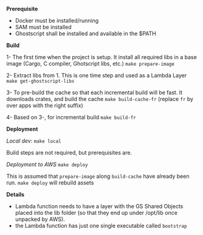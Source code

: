 **Prerequisite**

- Docker must be installed/running
- SAM must be installed
- Ghostscript shall be installed and available in the $PATH

**Build**

1- The first time when the project is setup. It install all required libs in a base image (Cargo, C compiler, Ghotscript libs, etc.)
`make prepare-image`

2- Extract libs from 1. This is one time step and used as a Lambda Layer
`make get-ghostscript-libs`

3- To pre-build the cache so that each incremental build will be fast. It downloads crates, and build the cache
`make build-cache-fr` (replace `fr` by over apps with the right suffix)

4- Based on 3-, for incremental build
`make build-fr` 

**Deployment**

*Local dev*:
`make local`

Build steps are not required, but prerequisites are.

*Deployment to AWS*
`make deploy`

This is assumed that `prepare-image` along `build-cache` have already been run. `make deploy` will rebuild assets

**Details**
- Lambda function needs to have a layer with the GS Shared Objects placed into the lib folder (so that they end up under /opt/lib once unpacked by AWS). 
- the Lambda function has just one single executable called `bootstrap`